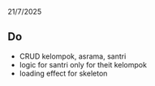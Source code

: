 21/7/2025

## Do

-   CRUD kelompok, asrama, santri
-   logic for santri only for theit kelompok
-   loading effect for skeleton
